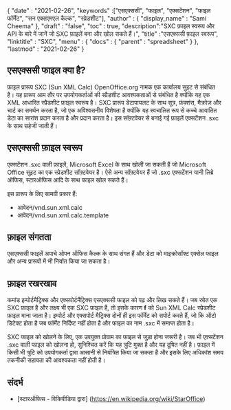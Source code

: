 {
  "date" : "2021-02-26",
  "keywords" :["एसएक्ससी", "फाइल", "एक्सटेंशन", "फाइल फॉर्मेट", "सन एक्सएमएल कैल्क", "स्प्रेडशीट"],
  "author" : {
    "display_name" : "Sami Cheema"
},
  "draft" : "false",
  "toc" : true,
  "description":"SXC फ़ाइल स्वरूप और API के बारे में जानें जो SXC फ़ाइलें बना और खोल सकते हैं।",
  "title" :"एसएक्ससी फ़ाइल स्वरूप",
  "linktitle" : "SXC",
  "menu" : {
    "docs" : {
      "parent" : "spreadsheet"
}
},
  "lastmod" : "2021-02-26"
}

## एसएक्ससी फाइल क्या है? ##

फ़ाइल प्रारूप SXC (Sun XML Calc) OpenOffice.org नामक एक कार्यालय सुइट से संबंधित है। यह प्रारूप आम तौर पर उपयोगकर्ताओं की स्प्रैडशीट आवश्यकताओं से संबंधित है क्योंकि यह एक XML आधारित स्प्रैडशीट फ़ाइल स्वरूप है। SXC प्रारूप डेटापायलट के साथ सूत्र, फ़ंक्शंस, मैक्रोज़ और चार्ट का समर्थन करता है, जो एक अविश्वसनीय विशेषता है क्योंकि यह स्वचालित रूप से कच्चे आयातित डेटा का सारांश प्रदान करता है और प्रदान करता है। इस सॉफ़्टवेयर से बनाई गई फ़ाइलें एक्सटेंशन .sxc के साथ सहेजी जाती हैं।


## एसएक्ससी फ़ाइल स्वरूप ##

एक्सटेंशन .sxc वाली फ़ाइलें, Microsoft Excel के साथ खोली जा सकती हैं जो Microsoft Office सुइट का एक स्प्रेडशीट सॉफ़्टवेयर है। ऐसे अन्य सॉफ़्टवेयर हैं जो .sxc एक्सटेंशन यानी लिब्रे ऑफिस, स्टारऑफिस आदि के साथ फाइल खोल सकते हैं।

इस प्रारूप के लिए सामग्री प्रकार हैं:

* आवेदन/vnd.sun.xml.calc
* आवेदन/vnd.sun.xml.calc.template

## फ़ाइल संगतता ##

एसएक्ससी फाइलें अपाचे ओपन ऑफिस कैल्क के साथ संगत हैं और डेटा को माइक्रोसॉफ्ट एक्सेल फाइल और अन्य प्रारूपों में भी निर्यात किया जा सकता है।

## फ़ाइल रखरखाव ##

कमांड इम्पोर्टमैट्रिक्स और एक्सपोर्टमैट्रिक्स एसएक्ससी फाइल को पढ़ और लिख सकते हैं। जब स्रोत एक SXC फ़ाइल है और लक्ष्य भी एक SXC फ़ाइल है, तो इसके कारण **f** को Sun XML Calc स्प्रेडशीट फ़ाइल माना जाता है। इम्पोर्ट और एक्सपोर्ट मैट्रिक्स दोनों ही इस फॉर्मेट को सपोर्ट करते हैं, जो कि ऑटो डिटेक्ट होता है जब फॉर्मेट निर्दिष्ट नहीं होता है और फाइल का नाम .sxc में समाप्त होता है।

SXC फाइल को खोलने के लिए, एक उपयुक्त प्रोग्राम का फाइल से जुड़ा होना जरूरी है। जब भी एक्सटेंशन .sxc वाली फाइल को खोलना हो, सुनिश्चित करें कि यह त्रुटि मुक्त है और यह दूषित नहीं है। फ़ाइल में किसी भी त्रुटि को उपयोगकर्ता द्वारा आसानी से नियंत्रित किया जा सकता है और इसके लिए अधिकांश समय तकनीकी सहायता की आवश्यकता नहीं होती है।


## संदर्भ ##

* [स्टारऑफिस - विकिपीडिया द्वारा] (https://en.wikipedia.org/wiki/StarOffice)

